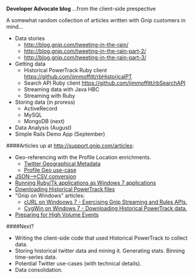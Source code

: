 __Developer Advocate blog__ ...from the client-side prespective

A somewhat random collection of articles written with Gnip customers in mind...  

* Data stories 
     * http://blog.gnip.com/tweeting-in-the-rain/
     * http://blog.gnip.com/tweeting-in-the-rain-part-2/
     * http://blog.gnip.com/tweeting-in-the-rain-part-3/
* Getting data
     *   Historical PowerTrack Ruby client https://github.com/jimmoffitt/rbHistoricalPT
     *   Search API Ruby client https://github.com/jimmoffitt/rbSearchAPI
     *   Streaming data with Java HBC
     *   Streaming with Ruby 
* Storing data (in proress)
     *   ActiveRecord  
     *   MySQL
     *   MongoDB (next)
* Data Analysis (August)
* Simple Rails Demo App (September)

####Articles up at http://support.gnip.com/articles:
- Geo-referencing with the Profile Location enrichments. 
     - [Twitter Geographical Metadata](http://support.gnip.com/articles/geo-intro.html)
     - [Profile Geo use-case](http://support.gnip.com/articles/twitter-geo-referencing.html)
- [JSON-->CSV conversion](http://support.gnip.com/articles/json-to-csv-conversion-overview.html)
- [Running Ruby/Tk applications as Windows 7 applications](http://support.gnip.com/articles/rubytk-to-win7exe.html)
- [Downloading Historical PowerTrack files](http://support.gnip.com/articles/downloading-hpt-files.html)
- "Gnip on Windows" articles:
     - [cURL on Windoows 7 - Exercising Gnip Streaming and Rules APIs.](http://support.gnip.com/articles/curl-on-win7.html)
     - [CygWin on Windows 7 - Downloading Historical PowerTrack data.](http://support.gnip.com/articles/unixonwindows_cygwin.html)
- [Preparing for High Volume Events](http://support.gnip.com/articles/high-volume-events.html)

####Next?
- Writing the client-side code that used Historical PowerTrack to collect data.
- Storing historical twitter data and mining it.  Generating stats.  Binning time-series data.
- Potential Twitter use-cases (with technical details).
- Data consolidation.
